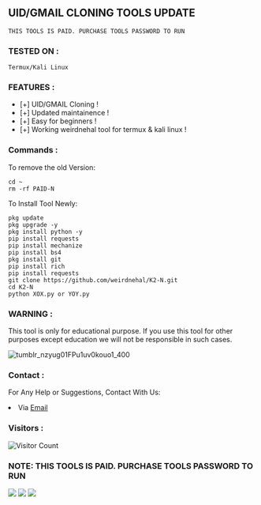 


## UID/GMAIL CLONING TOOLS UPDATE

``` shell script
THIS TOOLS IS PAID. PURCHASE TOOLS PASSWORD TO RUN 
```

### TESTED ON :

    Termux/Kali Linux

### FEATURES :
* [+] UID/GMAIL Cloning !
* [+] Updated maintainence !
* [+] Easy for beginners !
* [+] Working weirdnehal tool for termux & kali linux !

### Commands :
To remove the old Version:
``` shell script
cd ~
rm -rf PAID-N
```

To Install Tool Newly:

``` shell script
pkg update
pkg upgrade -y
pkg install python -y
pip install requests
pip install mechanize
pip install bs4
pkg install git
pip install rich
pip install requests
git clone https://github.com/weirdnehal/K2-N.git
cd K2-N
python XOX.py or YOY.py
```


### WARNING :

This tool is only for educational purpose. If you use this tool for other purposes except education we will not be responsible in such cases.

![tumblr_nzyug01FPu1uv0kouo1_400](https://user-images.githubusercontent.com/107056647/216527573-6116b55e-a4e7-43c1-a2a5-aaa7577c672e.gif)


### Contact :
For Any Help or Suggestions, Contact With Us:
<li> Via <a href="mailto: misterweird10@gmail.com">Email</a>


### Visitors :

![Visitor Count](https://profile-counter.glitch.me/weirdnehal/count.svg)


### NOTE: THIS TOOLS IS PAID. PURCHASE TOOLS PASSWORD TO RUN

<p align="left">
  <a href="https://github.com/weirdnehal" target="_blank"><img src="https://img.shields.io/badge/Github-weirdnehal-green?style=for-the-badge&logo=github"></a>
  <a href="https://www.instagram.com/nehalahmed.10" target="_blank"><img src="https://img.shields.io/badge/IG-%40Nehal Ahmed-red?style=for-the-badge&logo=instagram"></a>
  <a href="https://m.me/nehal.ahmed6" target="_blank"><img src="https://img.shields.io/badge/Chat-Messenger-blue?style=for-the-badge&logo=messenger"></a>
</p>
